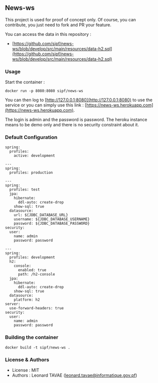 ## News-ws

This project is used for proof of concept only. Of course, you can contribute, you just need to fork 
and PR your feature.

You can access the data in this repository :

* [https://github.com/sipf/news-ws/blob/develop/src/main/resources/data-h2.sql](https://github.com/sipf/news-ws/blob/develop/src/main/resources/data-h2.sql)

### Usage

Start the container :

```
docker run -p 8080:8080 sipf/news-ws
```

You can then log to [http://127.0.0.1:8080](http://127.0.0.1:8080) to use the service or you can simply use this link : 
 [https://news-ws.herokuapp.com](https://news-ws.herokuapp.com).
 
The login is admin and the password is password. The heroku instance means to be demo only and there is no security constraint about it.

### Default Configuration

```
spring:
  profiles:
    active: development

---
spring:
  profiles: production

---
spring:
  profiles: test
  jpa:
    hibernate:
      ddl-auto: create-drop
    show-sql: true
  datasource:
    url: ${JDBC_DATABASE_URL}
    username: ${JDBC_DATABASE_USERNAME}
    password: ${JDBC_DATABASE_PASSWORD}
security:
  user:
    name: admin
    password: password

---
spring:
  profiles: development
  h2:
    console:
      enabled: true
      path: /h2-console
  jpa:
    hibernate:
      ddl-auto: create-drop
    show-sql: true
  datasource:
    platform: h2
server:
  use-forward-headers: true
security:
  user:
    name: admin
    password: password
```

### Building the container

```
docker build -t sipf/news-ws .
```

### License & Authors

* License : MIT
* Authors : Leonard TAVAE (leonard.tavae@informatique.gov.pf)

